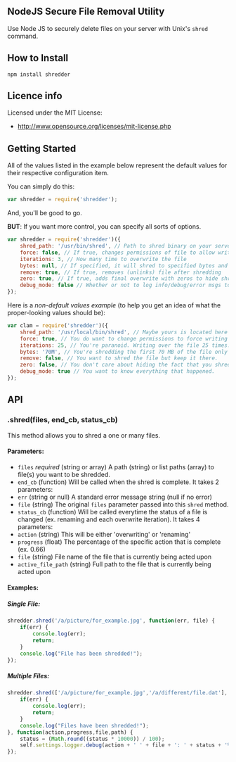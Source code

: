 ## NodeJS Secure File Removal Utility

Use Node JS to securely delete files on your server with Unix's `shred` command.

## How to Install

    npm install shredder

## Licence info

Licensed under the MIT License:

* http://www.opensource.org/licenses/mit-license.php

## Getting Started

All of the values listed in the example below represent the default values for their respective configuration item.

You can simply do this:

```javascript
var shredder = require('shredder');
```

And, you'll be good to go. 

__BUT__: If you want more control, you can specify all sorts of options.

```javascript
var shredder = require('shredder')({
    shred_path: '/usr/bin/shred', // Path to shred binary on your server
    force: false, // If true, changes permissions of file to allow writing if necessary
    iterations: 3, // How many time to overwrite the file
    bytes: null, // If specified, it will shred to specified bytes and then stop
    remove: true, // If true, removes (unlinks) file after shredding
    zero: true, // If true, adds final overwrite with zeros to hide shredding
    debug_mode: false // Whether or not to log info/debug/error msgs to the console
});
```

Here is a _non-default values example_ (to help you get an idea of what the proper-looking values should be):

```javascript
var clam = require('shredder')({
    shred_path: '/usr/local/bin/shred', // Maybe yours is located here
    force: true, // You do want to change permissions to force writing
    iterations: 25, // You're paranoid. Writing over the file 25 times.
    bytes: '70M', // You're shredding the first 70 MB of the file only
    remove: false, // You want to shred the file but keep it there.
    zero: false, // You don't care about hiding the fact that you shredde the file.
    debug_mode: true // You want to know everything that happened.
});
```

## API 
 
### .shred(files, end_cb, status_cb)

This method allows you to shred a one or many files.

#### Parameters: 

* `files` *required* (string or array) A path (string) or list paths (array) to file(s) you want to be shredded.
* `end_cb` (function) Will be called when the shred is complete. It takes 2 parameters:
 * `err` (string or null) A standard error message string (null if no error)
 * `file` (string) The original `files` parameter passed into this `shred` method.
* `status_cb` (function) Will be called everytime the status of a file is changed (ex. renaming and each overwrite iteration). It takes 4 parameters:
 * `action` (string) This will be either 'overwriting' or 'renaming'
 * `progress` (float) The percentage of the specific action that is complete (ex. 0.66) 
 * `file` (string) File name of the file that is currently being acted upon
 * `active_file_path` (string) Full path to the file that is currently being acted upon


#### Examples:

##### Single File:
```javascript
shredder.shred('/a/picture/for_example.jpg', function(err, file) {
    if(err) {
        console.log(err);
		return;
    }
	console.log("File has been shredded!");
});
```

##### Multiple Files:
```javascript
shredder.shred(['/a/picture/for_example.jpg','/a/different/file.dat'], function(err, file) {
    if(err) {
        console.log(err);
		return;
    }
	console.log("Files have been shredded!");
}, function(action,progress,file,path) {
	status = (Math.round((status * 10000)) / 100);
	self.settings.logger.debug(action + ' ' + file + ': ' + status + '%');
});
```